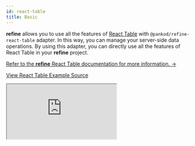 ```yaml
---
id: react-table
title: Basic
---
```


**refine** allows you to use all the features of [React Table](https://react-table.tanstack.com/) with `@pankod/refine-react-table` adapter. In this way, you can manage your server-side data operations. By using this adapter, you can directly use all the features of React Table in your **refine** project.

[Refer to the **refine** React Table documentation for more information. →](/docs/packages/react-table/)

[View React Table Example Source](https://github.com/pankod/refine/tree/master/examples/reactTable/basic)

<iframe src="https://codesandbox.io/embed/refine-react-table-example-nhldb?autoresize=1&fontsize=14&module=%2Fsrc%2Fpages%2Fposts%2Flist.tsx&theme=dark&view=preview"
    style={{width: "100%", height:"80vh", border: "0px", borderRadius: "8px", overflow:"hidden"}}
    title="refine-react-table-example"
    allow="accelerometer; ambient-light-sensor; camera; encrypted-media; geolocation; gyroscope; hid; microphone; midi; payment; usb; vr; xr-spatial-tracking"
    sandbox="allow-forms allow-modals allow-popups allow-presentation allow-same-origin allow-scripts"
></iframe>
